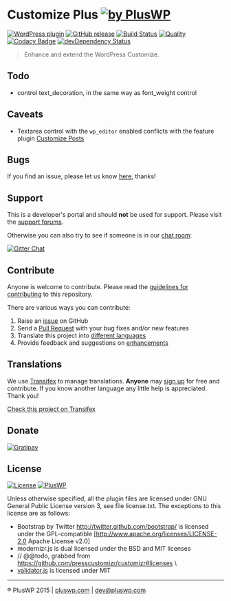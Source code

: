 # Customize Plus [![by PlusWP](https://img.shields.io/badge/by-PlusWP-lightgrey.svg?style=social)]()

[![WordPress plugin](https://img.shields.io/wordpress/plugin/v/customize-plus.svg)]()
[![GitHub release](https://img.shields.io/github/release/PlusWP/customize-plus.svg)]()
[![Build Status](https://scrutinizer-ci.com/g/PlusWP/customize-plus/badges/build.png?b=master)](https://scrutinizer-ci.com/g/PlusWP/customize-plus/build-status/master)
[![Quality](https://scrutinizer-ci.com/g/PlusWP/customize-plus/badges/quality-score.png?b=master)](https://scrutinizer-ci.com/g/PlusWP/customize-plus/?branch=master)
[![Codacy Badge](https://api.codacy.com/project/badge/13e6f4eb577b4480a617de3e8f1fe254)](https://www.codacy.com/app/kuus/customize-plus)
[![devDependency Status](https://david-dm.org/PlusWP/customize-plus/dev-status.svg)](https://david-dm.org/PlusWP/customize-plus#info=devDependencies)

> Enhance and extend the WordPress Customize.


Todo
---------------
- control text_decoration, in the same way as font_weight control


Caveats
---------------
- Textarea control with the `wp_editor` enabled conflicts with the feature plugin [Customize Posts](@@todo)


Bugs
---------------
If you find an issue, please let us know [here](https://github.com/PlusWP/customize-plus/issues?state=open), thanks!


Support
---------------
This is a developer's portal and should **not** be used for support. Please visit the [support forums](https://pluswp.com/support).

Otherwise you can also try to see if someone is in our [chat room](https://gitter.im/PlusWP/chat):

[![Gitter Chat](http://img.shields.io/badge/GITTER-JOIN%20CHAT-1DCE73.svg)](https://gitter.im/PlusWP/chat)


Contribute
---------------
Anyone is welcome to contribute. Please read the [guidelines for contributing](https://github.com/PlusWP/customize-plus/blob/master/CONTRIBUTING.md) to this repository.

There are various ways you can contribute:

1. Raise an [issue](https://github.com/PlusWP/customize-plus/issues) on GitHub
2. Send a [Pull Request](https://help.github.com/articles/creating-a-pull-request/) with your bug fixes and/or new features
3. Translate this project into [different languages](https://www.transifex.com/projects/p/customize-plus/)
4. Provide feedback and suggestions on [enhancements](https://github.com/PlusWP/customize-plus/issues?direction=desc&labels=Enhancement&page=1&sort=created&state=open)


Translations
---------------

We use [Transifex](https://www.transifex.com) to manage translations. **Anyone** may [sign up](https://www.transifex.com/signup/) for free and contribute. If you know another language any little help is appreciated. Thank you!

[Check this project on Transifex](https://www.transifex.com/PlusWP/customize-plus/)


Donate
---------------
[![Gratipay](https://img.shields.io/gratipay/PlusWP.svg)](https://gratipay.com/PlusWP)


License
---------------
 [![License](https://img.shields.io/badge/license-GPL--3.0%2B-blue.svg)](https://github.com/PlusWP/customize-plus--theme/blob/master/license.txt) [![PlusWP](https://img.shields.io/badge/%C2%A9PlusWP-2015-blue.svg)](http://pluswp.com)

Unless otherwise specified, all the plugin files are licensed under GNU General Public License version 3, see file license.txt. The exceptions to this license are as follows:

- Bootstrap by Twitter http://twitter.github.com/bootstrap/ is licensed under the GPL-compatible [http://www.apache.org/licenses/LICENSE-2.0 Apache License v2.0]
- modernizr.js is dual licensed under the BSD and MIT licenses
- // @@todo, grabbed from https://github.com/presscustomizr/customizr#licenses \\
- [validator.js](https://github.com/chriso/validator.js) is licensed under MIT


---------------
:registered: PlusWP 2015 | [pluswp.com](http://pluswp.com) | dev@pluswp.com
